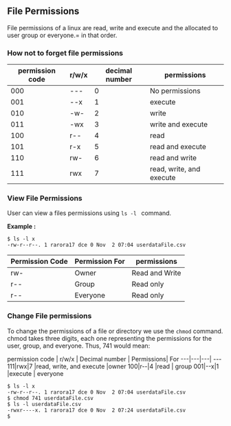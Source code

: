 ## File Permissions

File permissions of a linux are read, write and execute and the allocated to user group or everyone.= in that order.

### How not to forget file permissions
permission code | r/w/x | decimal number | permissions
---|---|---| ---
000|---|0 | No permissions
001|--x|1 | execute
010|-w-|2 |write
011|-wx|3 |write and execute
100|r--|4 |read
101|r-x|5 |read and execute
110|rw-|6 |read and write
111|rwx|7 |read, write, and execute

### View File Permissions
User can view a files permissions using <code>ls -l </code> command.

**Example :**

```
$ ls -l x
-rw-r--r--. 1 rarora17 dce 0 Nov  2 07:04 userdataFile.csv
```

Permission Code | Permission For | permissions
---|---|---
rw- |Owner| Read and Write
r--|Group |Read only
r--|Everyone |Read only

### Change File permissions
To change the permissions of a file or directory we use the <code>chmod</code> command. chmod takes three digits, each one representing the permissions for the user, group, and everyone. Thus, 741 would mean:

permission code | r/w/x | Decimal number | Permissions| For
---|---|---| ---
111|rwx|7 |read, write, and execute |owner
100|r--|4 |read | group
001|--x|1 |execute | everyone

```shell
$ ls -l x
-rw-r--r--. 1 rarora17 dce 0 Nov  2 07:04 userdataFile.csv
$ chmod 741 userdataFile.csv
$ ls -l userdataFile.csv
-rwxr----x. 1 rarora17 dce 0 Nov  2 07:24 userdataFile.csv
$
```
